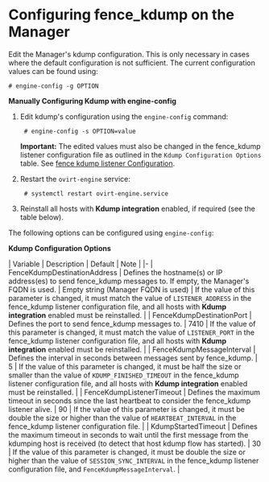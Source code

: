 # Configuring fence_kdump on the Manager

Edit the Manager's kdump configuration. This is only necessary in cases where the default configuration is not sufficient. The current configuration values can be found using:

    # engine-config -g OPTION

**Manually Configuring Kdump with engine-config**

1. Edit kdump's configuration using the `engine-config` command: 

        # engine-config -s OPTION=value

    **Important:** The edited values must also be changed in the fence_kdump listener configuration file as outlined in the `Kdump Configuration Options` table. See [fence kdump listener Configuration](fence_kdump_listener_Configuration).

2. Restart the `ovirt-engine` service:

        # systemctl restart ovirt-engine.service

3. Reinstall all hosts with **Kdump integration** enabled, if required (see the table below).

The following options can be configured using `engine-config`:

**Kdump Configuration Options**

| Variable | Description | Default | Note |
|-
| FenceKdumpDestinationAddress | Defines the hostname(s) or IP address(es) to send fence_kdump messages to. If empty, the Manager's FQDN is used. | Empty string (Manager FQDN is used) | If the value of this parameter is changed, it must match the value of `LISTENER_ADDRESS` in the fence_kdump listener configuration file, and all hosts with **Kdump integration** enabled must be reinstalled. |
| FenceKdumpDestinationPort | Defines the port to send fence_kdump messages to. | 7410 | If the value of this parameter is changed, it must match the value of `LISTENER_PORT` in the fence_kdump listener configuration file, and all hosts with **Kdump integration** enabled must be reinstalled. |
| FenceKdumpMessageInterval | Defines the interval in seconds between messages sent by fence_kdump. | 5 | If the value of this parameter is changed, it must be half the size or smaller than the value of `KDUMP_FINISHED_TIMEOUT` in the fence_kdump listener configuration file, and all hosts with **Kdump integration** enabled must be reinstalled. |
| FenceKdumpListenerTimeout | Defines the maximum timeout in seconds since the last heartbeat to consider the fence_kdump listener alive. | 90 | If the value of this parameter is changed, it must be double the size or higher than the value of `HEARTBEAT_INTERVAL` in the fence_kdump listener configuration file. |
| KdumpStartedTimeout | Defines the maximum timeout in seconds to wait until the first message from the kdumping host is received (to detect that host kdump flow has started). | 30 | If the value of this parameter is changed, it must be double the size or higher than the value of `SESSION_SYNC_INTERVAL` in the fence_kdump listener configuration file, and `FenceKdumpMessageInterval`. |

